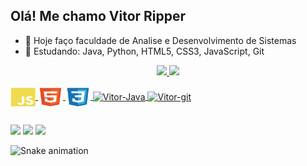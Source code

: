 ## Olá! Me chamo Vitor Ripper

- 🔭 Hoje faço faculdade de Analise e Desenvolvimento de Sistemas
- 🌱 Estudando: Java, Python, HTML5, CSS3, JavaScript, Git

<div align="center">
  <a href="https://github.com/vitorripper">
  <img height="180em" src="https://github-readme-stats.vercel.app/api?username=vitorripper&show_icons=true&theme=dark&include_all_commits=true&count_private=true"/>
  <img height="180em" src="https://github-readme-stats.vercel.app/api/top-langs/?username=vitorripper&layout=compact&langs_count=7&theme=dark"/>
</div>
<div style="display: inline_block"><br>
  <img align="center" alt="Vitor-Js" height="30" width="40" src="https://raw.githubusercontent.com/devicons/devicon/master/icons/javascript/javascript-plain.svg">
  <img align="center" alt="Vitor-HTML" height="30" width="40" src="https://raw.githubusercontent.com/devicons/devicon/master/icons/html5/html5-original.svg">
  <img align="center" alt="Vitor-CSS" height="30" width="40" src="https://raw.githubusercontent.com/devicons/devicon/master/icons/css3/css3-original.svg">
  <img align ="center" alt="Vitor-Java" height="30" width="40"
src="https://cdn.jsdelivr.net/gh/devicons/devicon/icons/java/java-original.svg" />
  <img align ="center" alt="Vitor-git" height="30" width="40"
src="https://cdn.jsdelivr.net/gh/devicons/devicon/icons/git/git-original.svg" />
</div>
   
   ##

<div>
  <a href="https://instagram.com/vitorripper_" target="_blank"><img src="https://img.shields.io/badge/-Instagram-%23E4405F?style=for-the-badge&logo=instagram&logoColor=white" target="_blank"></a>
  <a href = "vitor.ripper24@gmail.com"><img src="https://img.shields.io/badge/-Gmail-%23333?style=for-the-badge&logo=gmail&logoColor=white" target="_blank"></a>
  <a href="https://www.linkedin.com/in/vitor-ripper-9b63951a3/" target="_blank"><img src="https://img.shields.io/badge/-LinkedIn-%230077B5?style=for-the-badge&logo=linkedin&logoColor=white" target="_blank"></a> 
  
  ![Snake animation](https://github.com/vitorripper)
  
</div>
